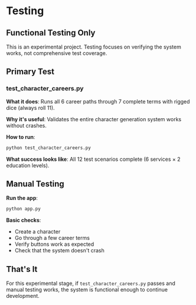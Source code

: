 # Testing

## Functional Testing Only

This is an experimental project. Testing focuses on verifying the system works, not comprehensive test coverage.

## Primary Test

### test_character_careers.py

**What it does**: Runs all 6 career paths through 7 complete terms with rigged dice (always roll 11).

**Why it's useful**: Validates the entire character generation system works without crashes.

**How to run**:
```bash
python test_character_careers.py
```

**What success looks like**: All 12 test scenarios complete (6 services × 2 education levels).

## Manual Testing

**Run the app**:
```bash
python app.py
```

**Basic checks**:
- Create a character
- Go through a few career terms
- Verify buttons work as expected
- Check that the system doesn't crash

## That's It

For this experimental stage, if `test_character_careers.py` passes and manual testing works, the system is functional enough to continue development.